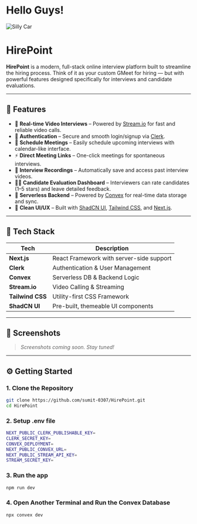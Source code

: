 # Hello Guys! 

![Silly Car](https://wallpapers-clan.com/wp-content/uploads/2022/07/funny-cat-1.jpg)

#  HirePoint

**HirePoint** is a modern, full-stack online interview platform built to streamline the hiring process. Think of it as your custom GMeet for hiring — but with powerful features designed specifically for interviews and candidate evaluations.

---

## 🌟 Features

- 🎥 **Real-time Video Interviews** – Powered by [Stream.io](https://getstream.io) for fast and reliable video calls.
- 🔐 **Authentication** – Secure and smooth login/signup via [Clerk](https://clerk.dev).
- 📅 **Schedule Meetings** – Easily schedule upcoming interviews with calendar-like interface.
- ⚡ **Direct Meeting Links** – One-click meetings for spontaneous interviews.
- 📼 **Interview Recordings** – Automatically save and access past interview videos.
- 🧑‍💼 **Candidate Evaluation Dashboard** – Interviewers can rate candidates (1–5 stars) and leave detailed feedback.
- 🧠 **Serverless Backend** – Powered by [Convex](https://convex.dev) for real-time data storage and sync.
- 💅 **Clean UI/UX** – Built with [ShadCN UI](https://ui.shadcn.com), [Tailwind CSS](https://tailwindcss.com), and [Next.js](https://nextjs.org).

---

## 🧰 Tech Stack

| Tech        | Description                              |
|-------------|------------------------------------------|
| **Next.js** | React Framework with server-side support |
| **Clerk**   | Authentication & User Management         |
| **Convex**  | Serverless DB & Backend Logic            |
| **Stream.io**| Video Calling & Streaming               |
| **Tailwind CSS** | Utility-first CSS Framework         |
| **ShadCN UI** | Pre-built, themeable UI components     |

---

## 📸 Screenshots

> _Screenshots coming soon. Stay tuned!_

---

## ⚙️ Getting Started

### 1. Clone the Repository

```bash
git clone https://github.com/sumit-0307/HirePoint.git
cd HirePoint
```

### 2. Setup .env file

```bash
NEXT_PUBLIC_CLERK_PUBLISHABLE_KEY=
CLERK_SECRET_KEY=
CONVEX_DEPLOYMENT=
NEXT_PUBLIC_CONVEX_URL=
NEXT_PUBLIC_STREAM_API_KEY=
STREAM_SECRET_KEY=
```

### 3. Run the app

```bash
npm run dev
```

### 4. Open Another Terminal and Run the Convex Database

```bash
npx convex dev
```
